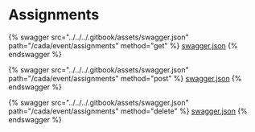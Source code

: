 # Assignments

{% swagger src="../../../.gitbook/assets/swagger.json" path="/cada/event/assignments" method="get" %}
[swagger.json](../../../.gitbook/assets/swagger.json)
{% endswagger %}

{% swagger src="../../../.gitbook/assets/swagger.json" path="/cada/event/assignments" method="post" %}
[swagger.json](../../../.gitbook/assets/swagger.json)
{% endswagger %}

{% swagger src="../../../.gitbook/assets/swagger.json" path="/cada/event/assignments" method="delete" %}
[swagger.json](../../../.gitbook/assets/swagger.json)
{% endswagger %}
